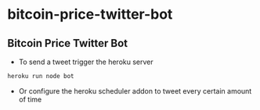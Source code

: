 # bitcoin-price-twitter-bot
Bitcoin Price Twitter Bot
---

* To send a tweet trigger the heroku server 
```bash
heroku run node bot
```

* Or configure the heroku scheduler addon to tweet every certain amount of time
